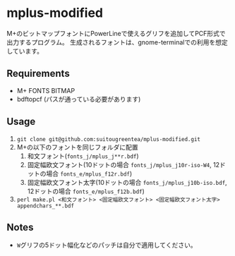 mplus-modified
==============
M+のビットマップフォントにPowerLineで使えるグリフを追加してPCF形式で出力するプログラム。
生成されるフォントは、gnome-terminalでの利用を想定しています。

Requirements
------------
* M+ FONTS BITMAP
* bdftopcf (パスが通っている必要があります)

Usage
-----
1. `git clone git@github.com:suitougreentea/mplus-modified.git`
2. M+の以下のフォントを同じフォルダに配置
    1. 和文フォント(`fonts_j/mplus_j**r.bdf`)
    2. 固定幅欧文フォント(10ドットの場合 `fonts_j/mplus_j10r-iso-W4`, 12ドットの場合 `fonts_e/mplus_f12r.bdf`)
    3. 固定幅欧文フォント太字(10ドットの場合 `fonts_j/mplus_j10b-iso.bdf`, 12ドットの場合 `fonts_e/mplus_f12b.bdf`)
3. `perl make.pl <和文フォント> <固定幅欧文フォント> <固定幅欧文フォント太字> appendchars_**.bdf`

Notes
-----
* `W`グリフの5ドット幅化などのパッチは自分で適用してください。
